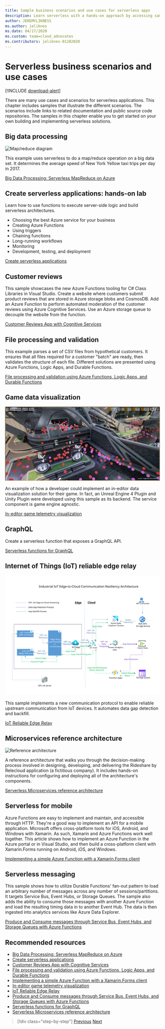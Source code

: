 ```yaml
---
title: Sample business scenarios and use cases for serverless apps
description: Learn serverless with a hands-on approach by accessing samples that range from image processing to mobile support and ETL pipelines.
author: JEREMYLIKNESS
ms.author: jeliknes
ms.date: 04/17/2020
ms.custom: team=cloud_advocates
ms.contributors: jeliknes-01282020
---
```

# Serverless business scenarios and use cases

[!INCLUDE [download-alert](includes/download-alert.md)]

There are many use cases and scenarios for serverless applications. This chapter includes samples that illustrate the different scenarios. The scenarios include links to related documentation and public source code repositories. The samples in this chapter enable you to get started on your own building and implementing serverless solutions.

## Big data processing

![Map/reduce diagram](/samples/azure-samples/durablefunctions-mapreduce-dotnet/big-data-processing-serverless-mapreduce-on-azure/media/mapreducearchitecture.png)

This example uses serverless to do a map/reduce operation on a big data set. It determines the average speed of New York Yellow taxi trips per day in 2017.

[Big Data Processing: Serverless MapReduce on Azure](/samples/azure-samples/durablefunctions-mapreduce-dotnet/big-data-processing-serverless-mapreduce-on-azure/)

## Create serverless applications: hands-on lab

Learn how to use functions to execute server-side logic and build serverless architectures.

- Choosing the best Azure service for your business
- Creating Azure Functions
- Using triggers
- Chaining functions
- Long-running workflows
- Monitoring
- Development, testing, and deployment

[Create serverless applications](/training/paths/create-serverless-applications/)

## Customer reviews

This sample showcases the new Azure Functions tooling for C# Class Libraries in Visual Studio. Create a website where customers submit product reviews that are stored in Azure storage blobs and CosmosDB. Add an Azure Function to perform automated moderation of the customer reviews using Azure Cognitive Services. Use an Azure storage queue to decouple the website from the function.

[Customer Reviews App with Cognitive Services](/samples/azure-samples/functions-customer-reviews/customer-reviews-cognitive-services/)

## File processing and validation

This example parses a set of CSV files from hypothetical customers. It ensures that all files required for a customer "batch" are ready, then validates the structure of each file. Different solutions are presented using Azure Functions, Logic Apps, and Durable Functions.

[File processing and validation using Azure Functions, Logic Apps, and Durable Functions](/samples/azure-samples/serverless-file-validation/file-processing-and-validation-using-azure-functions-logic-apps-and-durable-functions/)

## Game data visualization

![Game telemetry](https://github.com/Azure-Samples/gaming-in-editor-telemetry/blob/master/Documentation/img/points.png)

An example of how a developer could implement an in-editor data visualization solution for their game. In fact, an Unreal Engine 4 Plugin and Unity Plugin were developed using this sample as its backend. The service component is game engine agnostic.

[In-editor game telemetry visualization](https://github.com/Azure-Samples/gaming-in-editor-telemetry/tree/master)

## GraphQL

Create a serverless function that exposes a GraphQL API.

[Serverless functions for GraphQL](https://github.com/softchris/graphql-workshop-dotnet/blob/master/docs/workshop/4.md)

## Internet of Things (IoT) reliable edge relay

![IoT Architecture](https://github.com/Azure-Samples/iot-reliable-edge-relay/blob/main/images/architecture.svg)

This sample implements a new communication protocol to enable reliable upstream communication from IoT devices. It automates data gap detection and backfill.

[IoT Reliable Edge Relay](https://github.com/Azure-Samples/iot-reliable-edge-relay)

## Microservices reference architecture

![Reference architecture](/samples/azure-samples/serverless-microservices-reference-architecture/serverless-microservices-reference-architecture/media/macro-architecture.png)

A reference architecture that walks you through the decision-making process involved in designing, developing, and delivering the Rideshare by Relecloud application (a fictitious company). It includes hands-on instructions for configuring and deploying all of the architecture's components.

[Serverless Microservices reference architecture](/samples/azure-samples/serverless-microservices-reference-architecture/serverless-microservices-reference-architecture/)

## Serverless for mobile

Azure Functions are easy to implement and maintain, and accessible through HTTP. They're a good way to implement an API for a mobile application. Microsoft offers cross-platform tools for iOS, Android, and Windows with Xamarin. As such, Xamarin and Azure Functions work well together. This article shows how to implement an Azure Function in the Azure portal or in Visual Studio, and then build a cross-platform client with Xamarin.Forms running on Android, iOS, and Windows.

[Implementing a simple Azure Function with a Xamarin.Forms client](/samples/azure-samples/functions-xamarin-getting-started/implementing-a-simple-azure-function-with-a-xamarinforms-client/)

## Serverless messaging

This sample shows how to utilize Durable Functions' fan-out pattern to load an arbitrary number of messages across any number of sessions/partitions. It targets Service Bus, Event Hubs, or Storage Queues. The sample also adds the ability to consume those messages with another Azure Function and load the resulting timing data in to another Event Hub. The data is then ingested into analytics services like Azure Data Explorer.

[Produce and Consume messages through Service Bus, Event Hubs, and Storage Queues with Azure Functions](/samples/azure-samples/durable-functions-producer-consumer/product-consume-messages-az-functions/)

## Recommended resources

- [Big Data Processing: Serverless MapReduce on Azure](/samples/azure-samples/durablefunctions-mapreduce-dotnet/big-data-processing-serverless-mapreduce-on-azure/)
- [Create serverless applications](/training/paths/create-serverless-applications/)
- [Customer Reviews App with Cognitive Services](/samples/azure-samples/functions-customer-reviews/customer-reviews-cognitive-services/)
- [File processing and validation using Azure Functions, Logic Apps, and Durable Functions](/samples/azure-samples/serverless-file-validation/file-processing-and-validation-using-azure-functions-logic-apps-and-durable-functions/)
- [Implementing a simple Azure Function with a Xamarin.Forms client](/samples/azure-samples/functions-xamarin-getting-started/implementing-a-simple-azure-function-with-a-xamarinforms-client/)
- [In-editor game telemetry visualization](https://github.com/Azure-Samples/gaming-in-editor-telemetry/tree/master)
- [IoT Reliable Edge Relay](https://github.com/Azure-Samples/iot-reliable-edge-relay)
- [Produce and Consume messages through Service Bus, Event Hubs, and Storage Queues with Azure Functions](/samples/azure-samples/durable-functions-producer-consumer/product-consume-messages-az-functions/)
- [Serverless functions for GraphQL](https://github.com/softchris/graphql-workshop-dotnet/blob/master/docs/workshop/4.md)
- [Serverless Microservices reference architecture](/samples/azure-samples/serverless-microservices-reference-architecture/serverless-microservices-reference-architecture/)

>[!div class="step-by-step"]
>[Previous](orchestration-patterns.md)
>[Next](serverless-conclusion.md)
